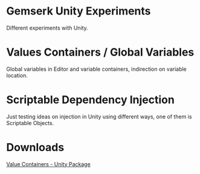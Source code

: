 # Gemserk Unity Experiments

Different experiments with Unity.

# Values Containers / Global Variables

Global variables in Editor and variable containers, indirection on variable location.

# Scriptable Dependency Injection

Just testing ideas on injection in Unity using different ways, one of them is Scriptable Objects.

# Downloads 

[Value Containers - Unity Package](values-container/gemserk-value-containers.unitypackage?raw=true)
